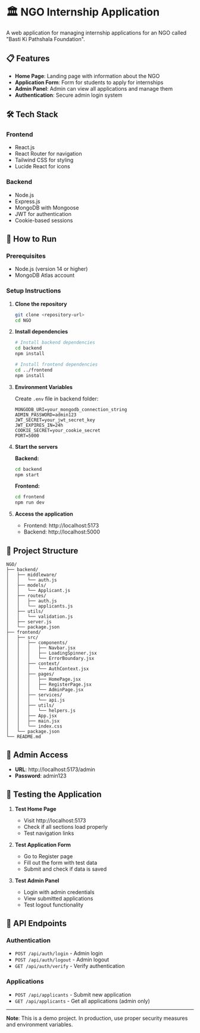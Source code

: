 # 🏛️ NGO Internship Application

A web application for managing internship applications for an NGO called "Basti Ki Pathshala Foundation".

## 📋 Features

-   **Home Page**: Landing page with information about the NGO
-   **Application Form**: Form for students to apply for internships
-   **Admin Panel**: Admin can view all applications and manage them
-   **Authentication**: Secure admin login system

## 🛠️ Tech Stack

### Frontend

-   React.js
-   React Router for navigation
-   Tailwind CSS for styling
-   Lucide React for icons

### Backend

-   Node.js
-   Express.js
-   MongoDB with Mongoose
-   JWT for authentication
-   Cookie-based sessions

## 🚀 How to Run

### Prerequisites

-   Node.js (version 14 or higher)
-   MongoDB Atlas account

### Setup Instructions

1. **Clone the repository**

    ```bash
    git clone <repository-url>
    cd NGO
    ```

2. **Install dependencies**

    ```bash
    # Install backend dependencies
    cd backend
    npm install

    # Install frontend dependencies
    cd ../frontend
    npm install
    ```

3. **Environment Variables**

    Create `.env` file in backend folder:

    ```env
    MONGODB_URI=your_mongodb_connection_string
    ADMIN_PASSWORD=admin123
    JWT_SECRET=your_jwt_secret_key
    JWT_EXPIRES_IN=24h
    COOKIE_SECRET=your_cookie_secret
    PORT=5000
    ```

4. **Start the servers**

    **Backend:**

    ```bash
    cd backend
    npm start
    ```

    **Frontend:**

    ```bash
    cd frontend
    npm run dev
    ```

5. **Access the application**
    - Frontend: http://localhost:5173
    - Backend: http://localhost:5000

## 📁 Project Structure

```
NGO/
├── backend/
│   ├── middleware/
│   │   └── auth.js
│   ├── models/
│   │   └── Applicant.js
│   ├── routes/
│   │   ├── auth.js
│   │   └── applicants.js
│   ├── utils/
│   │   └── validation.js
│   ├── server.js
│   └── package.json
├── frontend/
│   ├── src/
│   │   ├── components/
│   │   │   ├── Navbar.jsx
│   │   │   ├── LoadingSpinner.jsx
│   │   │   └── ErrorBoundary.jsx
│   │   ├── context/
│   │   │   └── AuthContext.jsx
│   │   ├── pages/
│   │   │   ├── HomePage.jsx
│   │   │   ├── RegisterPage.jsx
│   │   │   └── AdminPage.jsx
│   │   ├── services/
│   │   │   └── api.js
│   │   ├── utils/
│   │   │   └── helpers.js
│   │   ├── App.jsx
│   │   ├── main.jsx
│   │   └── index.css
│   └── package.json
└── README.md
```

## 🔐 Admin Access

-   **URL**: http://localhost:5173/admin
-   **Password**: admin123

## 🧪 Testing the Application

1. **Test Home Page**

    - Visit http://localhost:5173
    - Check if all sections load properly
    - Test navigation links

2. **Test Application Form**

    - Go to Register page
    - Fill out the form with test data
    - Submit and check if data is saved

3. **Test Admin Panel**
    - Login with admin credentials
    - View submitted applications
    - Test logout functionality


## 📝 API Endpoints

### Authentication

-   `POST /api/auth/login` - Admin login
-   `POST /api/auth/logout` - Admin logout
-   `GET /api/auth/verify` - Verify authentication

### Applications

-   `POST /api/applicants` - Submit new application
-   `GET /api/applicants` - Get all applications (admin only)



---

**Note**: This is a demo project. In production, use proper security measures and environment variables.

